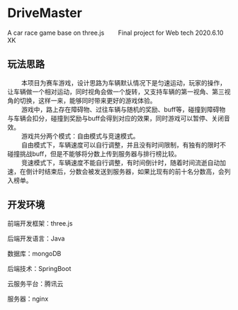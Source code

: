 # DriveMaster
A car race game base on three.js&nbsp;&nbsp;&nbsp;&nbsp;&nbsp;&nbsp;&nbsp;&nbsp;Final project for Web tech             2020.6.10 XK
## 玩法思路
&nbsp;&nbsp;&nbsp;&nbsp;&nbsp;&nbsp;&nbsp;&nbsp;本项目为赛车游戏，设计思路为车辆默认情况下是匀速运动，玩家的操作，让车辆做一个相对运动，同时视角会做一个旋转，又支持车辆的第一视角、第三视角的切换，这样一来，能够同时带来更好的游戏体验。<br>
&nbsp;&nbsp;&nbsp;&nbsp;&nbsp;&nbsp;&nbsp;&nbsp;游戏中，路上存在障碍物、过往车辆与随机的奖励、buff等，碰撞到障碍物与车辆会扣分，碰撞到奖励与buff会得到对应的效果，同时游戏可以暂停、关闭音效。<br>
&nbsp;&nbsp;&nbsp;&nbsp;&nbsp;&nbsp;&nbsp;&nbsp;游戏共分两个模式：自由模式与竞速模式。<br>
&nbsp;&nbsp;&nbsp;&nbsp;&nbsp;&nbsp;&nbsp;&nbsp;自由模式下，车辆速度可以自行调整，并且没有时间限制，有独有的限时不碰撞挑战buff，但是不能够将分数上传到服务器与排行榜比较。<br>
&nbsp;&nbsp;&nbsp;&nbsp;&nbsp;&nbsp;&nbsp;&nbsp;竞速模式下，车辆速度不能自行调整，有时间倒计时，随着时间流逝自动加速，在倒计时结束后，分数会被发送到服务器，如果比现有的前十名分数高，会列入榜单。

## 开发环境

  前端开发框架：three.js <br>
  
  后端开发语言：Java
  
  数据库：mongoDB
  
  后端技术：SpringBoot
  
  云服务平台：腾讯云
  
  服务器：nginx


